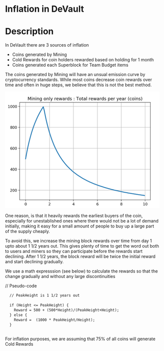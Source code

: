 # Inflation in DeVault

# Description

In DeVault there are 3 sources of inflation

* Coins generated by Mining
* Cold Rewards for coin holders rewarded based on holding for 1 month
* Coins generated each Superblock for Team Budget items

The coins generated by Mining will have an unsual emission curve by cryptocurrency standards. While most coins decrease coin rewards over time and often in huge steps, we believe that this is not the best method.

![Shark](./share/pixmaps/Shark.png)

One reason, is that it heavily rewards the earliest buyers of the coin, especially for unestablished ones where there would not be a lot of demand initially, making it easy for a small amount of people to buy up a large part of the supply cheaply.

To avoid this, we increase the mining block rewards over time from day 1 upto about 1 1/2 years out. This gives plenty of time to get the word out both to users and miners so they can participate before the rewards start declining. After 1 1/2 years, the block reward will be twice the initial reward and start declining gradually.

We use a math expresssion (see below) to calculate the rewards so that the change gradually and without any large discontinuities


  // Pseudo-code
```
  // PeakHeight is 1 1/2 years out

  if (Height <= PeakHeight) {
    Reward = 500 + (500*Height)/(PeakHeight+Height);
  } else {
    Reward =  (1000 * PeakHeight/Height);
  }
  
```

For inflation purposes, we are assuming that 75% of all coins will generate Cold Rewards












